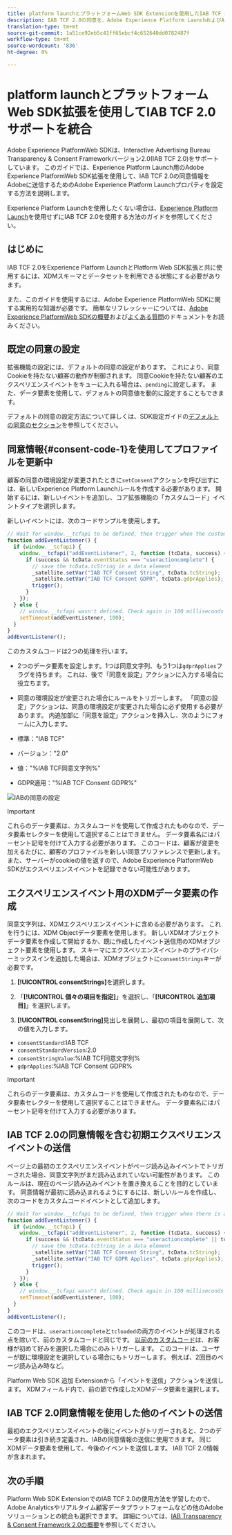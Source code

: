 ```yaml
---
title: platform launchとプラットフォームWeb SDK Extensionを使用したIAB TCF 2.0サポートの統合
description: IAB TCF 2.0の同意を、Adobe Experience Platform LaunchおよびAdobe Experience PlatformWeb SDK拡張と共に設定する方法について説明します。
translation-type: tm+mt
source-git-commit: 1a51ce92eb5c41ff65ebcf4c652640dd0782487f
workflow-type: tm+mt
source-wordcount: '836'
ht-degree: 0%

---
```



# platform launchとプラットフォームWeb SDK拡張を使用してIAB TCF 2.0サポートを統合

Adobe Experience PlatformWeb SDKは、Interactive Advertising Bureau Transparency &amp; Consent Frameworkバージョン2.0(IAB TCF 2.0)をサポートしています。 このガイドでは、Experience Platform Launch用のAdobe Experience PlatformWeb SDK拡張を使用して、IAB TCF 2.0の同意情報をAdobeに送信するためのAdobe Experience Platform Launchプロパティを設定する方法を説明します。

Experience Platform Launchを使用したくない場合は、[Experience Platform Launch](./without-launch.md)を使用せずにIAB TCF 2.0を使用する方法のガイドを参照してください。

## はじめに

IAB TCF 2.0をExperience Platform LaunchとPlatform Web SDK拡張と共に使用するには、XDMスキーマとデータセットを利用できる状態にする必要があります。

また、このガイドを使用するには、Adobe Experience PlatformWeb SDKに関する実用的な知識が必要です。 簡単なリフレッシャーについては、[Adobe Experience PlatformWeb SDKの概要](../../home.md)および[よくある質問](../../web-sdk-faq.md)のドキュメントをお読みください。

## 既定の同意の設定

拡張機能の設定には、デフォルトの同意の設定があります。 これにより、同意Cookieを持たない顧客の動作が制御されます。 同意Cookieを持たない顧客のエクスペリエンスイベントをキューに入れる場合は、`pending`に設定します。 また、データ要素を使用して、デフォルトの同意値を動的に設定することもできます。

デフォルトの同意の設定方法について詳しくは、SDK設定ガイドの[デフォルトの同意のセクション](../../fundamentals/configuring-the-sdk.md#default-consent)を参照してください。

## 同意情報{#consent-code-1}を使用してプロファイルを更新中

顧客の同意の環境設定が変更されたときに`setConsent`アクションを呼び出すには、新しいExperience Platform Launchルールを作成する必要があります。 開始するには、新しいイベントを追加し、コア拡張機能の「カスタムコード」イベントタイプを選択します。

新しいイベントには、次のコードサンプルを使用します。

```javascript
// Wait for window.__tcfapi to be defined, then trigger when the customer has completed their consent and preferences.
function addEventListener() {
  if (window.__tcfapi) {
    window.__tcfapi("addEventListener", 2, function (tcData, success) {
      if (success && tcData.eventStatus === "useractioncomplete") {
        // save the tcData.tcString in a data element
        _satellite.setVar("IAB TCF Consent String", tcData.tcString);
        _satellite.setVar("IAB TCF Consent GDPR", tcData.gdprApplies);
        trigger();
      }
    });
  } else {
    // window.__tcfapi wasn't defined. Check again in 100 milliseconds
    setTimeout(addEventListener, 100);
  }
}
addEventListener();
```

このカスタムコードは2つの処理を行います。

* 2つのデータ要素を設定します。1つは同意文字列、もう1つは`gdprApplies`フラグを持ちます。 これは、後で「同意を設定」アクションに入力する場合に役立ちます。

* 同意の環境設定が変更された場合にルールをトリガーします。 「同意の設定」アクションは、同意の環境設定が変更された場合に必ず使用する必要があります。 内追加部に「同意を設定」アクションを挿入し、次のようにフォームに入力します。

* 標準：&quot;IAB TCF&quot;
* バージョン：&quot;2.0&quot;
* 値：&quot;%IAB TCF同意文字列%&quot;
* GDPR適用：&quot;%IAB TCF Consent GDPR%&quot;

![IABの同意の設定](../../images/consent/iab-tcf/with-launch/iab-action.png)

>[!IMPORTANT]
>
>これらのデータ要素は、カスタムコードを使用して作成されたものなので、データ要素セレクターを使用して選択することはできません。 データ要素名にはパーセント記号を付けて入力する必要があります。 このコードは、顧客が変更を加えるたびに、顧客のプロファイルを新しい同意プリファレンスで更新します。 また、サーバーがcookieの値を返すので、Adobe Experience PlatformWeb SDKがエクスペリエンスイベントを記録できない可能性があります。

## エクスペリエンスイベント用のXDMデータ要素の作成

同意文字列は、XDMエクスペリエンスイベントに含める必要があります。 これを行うには、XDM Objectデータ要素を使用します。 新しいXDMオブジェクトデータ要素を作成して開始するか、既に作成したイベント送信用のXDMオブジェクト要素を使用します。 スキーマにエクスペリエンスイベントのプライバシーミックスインを追加した場合は、XDMオブジェクトに`consentStrings`キーが必要です。

1. **[!UICONTROL consentStrings]**&#x200B;を選択します。

1. 「**[!UICONTROL 個々の項目を指定]**」を選択し、「**[!UICONTROL 追加項目]**」を選択します。

1. **[!UICONTROL consentString]**&#x200B;見出しを展開し、最初の項目を展開して、次の値を入力します。

* `consentStandard`:IAB TCF
* `consentStandardVersion`:2.0
* `consentStringValue`:%IAB TCF同意文字列%
* `gdprApplies`:%IAB TCF Consent GDPR%

>[!IMPORTANT]
>
>これらのデータ要素は、カスタムコードを使用して作成されたものなので、データ要素セレクターを使用して選択することはできません。 データ要素名にはパーセント記号を付けて入力する必要があります。

## IAB TCF 2.0の同意情報を含む初期エクスペリエンスイベントの送信

ページ上の最初のエクスペリエンスイベントがページ読み込みイベントでトリガーされた場合、同意文字列がまだ読み込まれていない可能性があります。 このルールは、現在のページ読み込みイベントを置き換えることを目的としています。 同意情報が最初に読み込まれるようにするには、新しいルールを作成し、次のコードをカスタムコードイベントとして追加します。

```javascript
// Wait for window.__tcfapi to be defined, then trigger when there is a consent string
function addEventListener() {
  if (window.__tcfapi) {
    window.__tcfapi("addEventListener", 2, function (tcData, success) {
      if (success && (tcData.eventStatus === "useractioncomplete" || tcData.eventStatus === "tcloaded")) {
        // save the tcData.tcString in a data element
        _satellite.setVar("IAB TCF Consent String", tcData.tcString);
        _satellite.setVar("IAB TCF GDPR Applies", tcData.gdprApplies);
        trigger();
      }
    });
  } else {
    // window.__tcfapi wasn"t defined. Check again in 100 milliseconds
    setTimeout(addEventListener, 100);
  }
}
addEventListener();
```

このコードは、`useractioncomplete`と`tcloaded`の両方のイベントが処理される点を除いて、前のカスタムコードと同じです。 [以前のカスタムコード](#consent-code-1)は、お客様が初めて好みを選択した場合にのみトリガーします。 このコードは、ユーザーが既に環境設定を選択している場合にもトリガーします。 例えば、2回目のページ読み込み時など。

Platform Web SDK 追加 Extensionから「イベントを送信」アクションを送信します。 XDMフィールド内で、前の節で作成したXDMデータ要素を選択します。

## IAB TCF 2.0同意情報を使用した他のイベントの送信

最初のエクスペリエンスイベントの後にイベントがトリガーされると、2つのデータ要素は引き続き定義され、IABの同意情報の送信に使用できます。 同じXDMデータ要素を使用して、今後のイベントを送信します。 IAB TCF 2.0情報が含まれます。

## 次の手順

Platform Web SDK ExtensionでのIAB TCF 2.0の使用方法を学習したので、Adobe Analyticsやリアルタイム顧客データプラットフォームなどの他のAdobeソリューションとの統合も選択できます。 詳細については、[IAB Transparency &amp; Consent Framework 2.0の概要](./overview.md)を参照してください。
